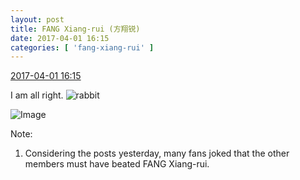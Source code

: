 ```yaml
---
layout: post
title: FANG Xiang-rui (方翔锐)
date: 2017-04-01 16:15
categories: [ 'fang-xiang-rui' ]
---
```


<div class="weibo-info">
  <a href="http://weibo.com/6117583008/ECv2z296M">2017-04-01 16:15</a>
</div>

I am all right. ![rabbit](http://img.t.sinajs.cn/t4/appstyle/expression/ext/normal/81/rabbit_org.gif)

<!-- more -->

![Image](http://wx2.sinaimg.cn/mw690/006G0KNGgy1fe790bwrelj30d60m70ug.jpg)

Note:
1. Considering the posts yesterday, many fans joked that the other members must have beated FANG Xiang-rui.

